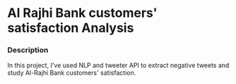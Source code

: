 # Al Rajhi Bank  customers' satisfaction Analysis
### Description 
In this project, I've used NLP and tweeter API to extract negative tweets and study Al-Rajhi Bank customers' satisfaction. 




